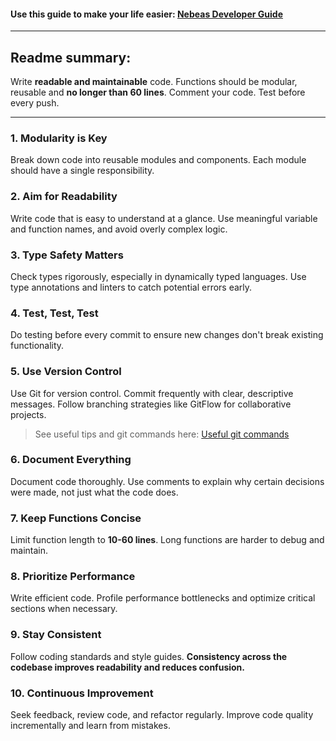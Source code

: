 #### Use this guide to make your life easier: [Nebeas Developer Guide](https://docs.google.com/document/d/1Ph8oeOIpwuBBE_Zds0wUyL9sm0UrCfjOSDnNSHmYtKA/edit#heading=h.4o6005dgaisk)

---

## **Readme summary:**
Write **readable and maintainable** code. Functions should be modular, reusable and **no longer than 60 lines**. Comment your code. Test before every push.

---

### **1. Modularity is Key**  
Break down code into reusable modules and components. Each module should have a single responsibility.

### **2. Aim for Readability**  
Write code that is easy to understand at a glance. Use meaningful variable and function names, and avoid overly complex logic.

### **3. Type Safety Matters**  
Check types rigorously, especially in dynamically typed languages. Use type annotations and linters to catch potential errors early.

### **4. Test, Test, Test**  
Do testing before every commit to ensure new changes don't break existing functionality.

### **5. Use Version Control**   
Use Git for version control. Commit frequently with clear, descriptive messages. Follow branching strategies like GitFlow for collaborative projects.
> See useful tips and git commands here: [Useful git commands](https://docs.google.com/document/d/1Ph8oeOIpwuBBE_Zds0wUyL9sm0UrCfjOSDnNSHmYtKA/edit#heading=h.4o6005dgaisk)

### **6. Document Everything**  
Document code thoroughly. Use comments to explain why certain decisions were made, not just what the code does.

### **7. Keep Functions Concise**  
Limit function length to **10-60 lines**. Long functions are harder to debug and maintain.

### **8. Prioritize Performance**  
Write efficient code. Profile performance bottlenecks and optimize critical sections when necessary.

### **9. Stay Consistent**  
Follow coding standards and style guides. **Consistency across the codebase improves readability and reduces confusion.**

### **10. Continuous Improvement**  
Seek feedback, review code, and refactor regularly. Improve code quality incrementally and learn from mistakes.